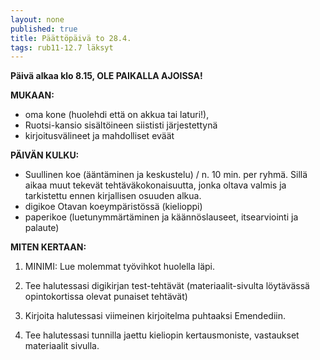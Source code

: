 ```yaml
---
layout: none
published: true
title: Päättöpäivä to 28.4.
tags: rub11-12.7 läksyt
---
```

**Päivä alkaa klo 8.15, OLE PAIKALLA AJOISSA!**

**MUKAAN:**

- oma kone (huolehdi että on akkua tai laturi!), 
- Ruotsi-kansio sisältöineen siististi järjestettynä
- kirjoitusvälineet ja mahdolliset eväät

**PÄIVÄN KULKU:**

- Suullinen koe (ääntäminen ja keskustelu) / n. 10 min. per ryhmä. Sillä aikaa muut tekevät tehtäväkokonaisuutta, jonka oltava valmis ja tarkistettu ennen kirjallisen osuuden alkua.
- digikoe Otavan koeympäristössä (kielioppi) 
- paperikoe (luetunymmärtäminen ja käännöslauseet, itsearviointi ja palaute)

**MITEN KERTAAN:**

1. MINIMI: Lue molemmat työvihkot huolella läpi.

2. Tee halutessasi digikirjan test-tehtävät (materiaalit-sivulta löytävässä opintokortissa olevat punaiset tehtävät)

3. Kirjoita halutessasi viimeinen kirjoitelma puhtaaksi Emendediin.

4. Tee halutessasi tunnilla jaettu kieliopin kertausmoniste, vastaukset materiaalit sivulla.
